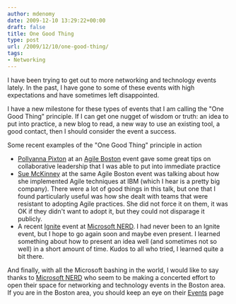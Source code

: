 ```yaml
---
author: mdenomy
date: 2009-12-10 13:29:22+00:00
draft: false
title: One Good Thing
type: post
url: /2009/12/10/one-good-thing/
tags:
- Networking
---
```


I have been trying to get out to more networking and technology events lately. In the past, I have gone to some of these events with high expectations and have sometimes left disappointed.

I have a new milestone for these types of events that I am calling the "One Good Thing" principle. If I can get one nugget of wisdom or truth: an idea to put into practice, a new blog to read, a new way to use an existing tool, a good contact, then I should consider the event a success.

Some recent examples of the "One Good Thing" principle in action

* [Pollyanna Pixton](http://www.accelinnova.com/aboutus.html) at an [Agile Boston](http://www.newtechusa.com/agileboston/) event gave some great tips on collaborative leadership that I was able to put into immediate practice
* [Sue McKinney](http://agile.dzone.com/videos/sue-mckinney-agile-2009) at the same Agile Boston event was talking about how she implemented Agile techniques at IBM (which I hear is a pretty big company). There were a lot of good things in this talk, but one that I found particularly useful was how she dealt with teams that were resistant to adopting Agile practices. She did not force it on them, it was OK if they didn't want to adopt it, but they could not disparage it publicly.
* A recent [Ignite](http://ignite.oreilly.com/) event at [Microsoft NERD](http://microsoftcambridge.com/Default.aspx). I had never been to an Ignite event, but I hope to go again soon and maybe even present. I learned something about how to present an idea well (and sometimes not so well) in a short amount of time. Kudos to all who tried, I learned quite a bit there.

And finally, with all the Microsoft bashing in the world, I would like to say thanks to [Microsoft NERD](http://microsoftcambridge.com) who seem to be making a concerted effort to open their space for networking and technology events in the Boston area. If you are in the Boston area, you should keep an eye on their [Events](http://microsoftcambridge.com/Events/tabid/57/Default.aspx) page
